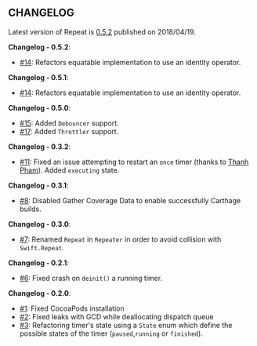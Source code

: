 ## CHANGELOG

Latest version of Repeat is [0.5.2](https://github.com/malcommac/Repeat/releases/tag/0.5.2) published on 2018/04/19.

**Changelog - 0.5.2**:

- [#14](https://github.com/malcommac/Repeat/pull/14): Refactors equatable implementation to use an identity operator.

**Changelog - 0.5.1**:

- [#14](https://github.com/malcommac/Repeat/pull/14): Refactors equatable implementation to use an identity operator.

**Changelog - 0.5.0**:
* [#15](https://github.com/malcommac/Repeat/pull/15): Added `Debouncer` support.
* [#17](https://github.com/malcommac/Repeat/pull/17): Added `Throttler` support.

**Changelog - 0.3.2**:

* [#11](https://github.com/malcommac/Repeat/pull/11): Fixed an issue attempting to restart an `once` timer (thanks to [Thanh Pham](https://github.com/T-Pham)). Added `executing` state.

**Changelog - 0.3.1**:

* [#8](https://github.com/malcommac/Repeat/issues/8): Disabled Gather Coverage Data to enable successfully Carthage builds.

**Changelog - 0.3.0**:

* [#7](https://github.com/malcommac/Repeat/issues/7): Renamed `Repeat` in `Repeater` in order to avoid collision with `Swift.Repeat`.

**Changelog - 0.2.1**:

* [#6](https://github.com/malcommac/Repeat/issues/6): Fixed crash on `deinit()` a running timer.

**Changelog - 0.2.0**:

* [#1](https://github.com/malcommac/Repeat/issues/3): Fixed CocoaPods installation
* [#2](https://github.com/malcommac/Repeat/issues/2): Fixed leaks with GCD while deallocating dispatch queue
* [#3](https://github.com/malcommac/Repeat/issues/3): Refactoring timer's state using a `State` enum which define the possible states of the timer (`paused`,`running` or `finished`).
